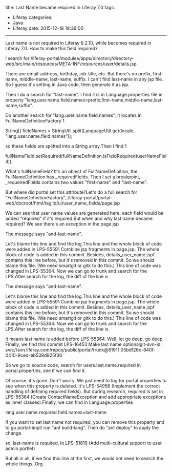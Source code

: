 title: Last Name became required in Liferay 7.0
tags:
  - Liferay
categories:
  - Java
  - Liferay
date: 2015-12-18 18:39:00
---

Last name is not required in Liferay 6.2.10, while becomes required in Liferay 7.0. How to make this field required?

I search for /liferay-portal/modules/apps/directory/directory-web/src/main/resources/META-INF/resources/user/details.jsp

There are email-address, birthday, job-title, etc. But there's no prefix, first-name, middle-name, last-name, suffix. I can't find last-name in any jsp file. So I guess it's setting in Java code, then generate it as jsp.

Then I do a search for "last-name". I find it is in Language.properties file in property "lang.user.name.field.names=prefix,first-name,middle-name,last-name,suffix". 

Do another search for "lang.user.name.field.names". It locates in FullNameDefinitionFactory
1
	
String[] fieldNames = StringUtil.split(LanguageUtil.get(locale, "lang.user.name.field.names"));

 so these fields are splitted into a String array.Then I find
1
	
fullNameField.setRequired(fullNameDefinition.isFieldRequired(userNameField));

 

What's fullNameField? It's an object of FullNameDefinition, the FullNameDefinition has _requiredFields. Then I set a breakpoint, _requeiredFields contains two values "first-name" and "last-name".

But where did portal set this attribute?Let's do a full search for "FullNameDefinitionFactory", /liferay-portal/portal-web/docroot/html/taglib/ui/user_name_fields/page.jsp

We can see that user name values are generated here, each field would be added "required" if it's required.But when and why last name became required? We see there's an exception in the page.jsp

The message says "and-last-name".

Let's blame this line and find the log.This line and the whole block of code were added in      LPS-55591 Combine jsp fragments in page.jsp. The whole block of code is added in this commit. Besides, details_user_name.jspf contains this line before, but it's removed in this commit. So we should blame this file. (We need smartgit or gitk to do this.) This line of code was changed in LPS-55364. Now we can go to trunk and search for the LPS.After search for the log, the diff of the line is

The message says "and-last-name".

Let's blame this line and find the log.This line and the whole block of code were added in      LPS-55591 Combine jsp fragments in page.jsp. The whole block of code is added in this commit. Besides, details_user_name.jspf contains this line before, but it's removed in this commit. So we should blame this file. (We need smartgit or gitk to do this.) This line of code was changed in LPS-55364. Now we can go to trunk and search for the LPS.After search for the log, the diff of the line is

It means last name is added before LPS-55364. Well, let go deep, go deep. Finally, we find this commit LPS-16453 Make last name optionalgit-svn-id: svn://svn.liferay.com/repos/public/portal/trunk@81911 05bdf26c-840f-0410-9ced-eb539d925f36  

So we go to source code, search for users.last.name.required in portal.properties, see if we can find it.

Of course, it's gone. Don't worry. We just need to log for portal.properties to see when this property is deleted. It's LPS-54956 (Implement the correct handling of defining required fields). But during research, required is set in LPS-55364 (Create ContactNameException and add appropriate exceptions as inner classes).Finally, we can find in Language.properties

	
lang.user.name.required.field.names=last-name

 If you want to set last name not required, you can remove this property and to go portal-impl/ run "ant build-lang". Then do "ant deploy" to apply the change.

 

so, last-name is required, in LPS-51819 (Add multi-cultural support to user admin portlet)

But all in all, if we find this line at the first, we would not need to search the whole things. Org.